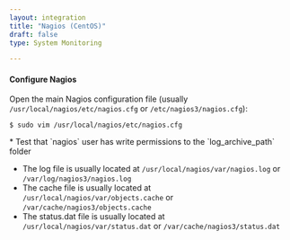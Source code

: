 ```yaml
---
layout: integration 
title: "Nagios (CentOS)"
draft: false
type: System Monitoring

---
```



<!-- docs-include _integrations/agent-common/install/generic.md:::SOURCE_SYSTEM_NAME=Nagios:::PLATFORM_NAME=Centos -->

<!-- section-separator -->

#### Configure Nagios
Open the main Nagios configuration file (usually `/usr/local/nagios/etc/nagios.cfg` or `/etc/nagios3/nagios.cfg`):

    $ sudo vim /usr/local/nagios/etc/nagios.cfg

<!-- docs-include _integrations/agent-common/configure-service/generic.md:::PLATFORM=centos:::SERVICE_NAME=nagios -->* Test that `nagios` user has write permissions to the `log_archive_path` folder

<!-- docs-include _integrations/agent-common/configure-service/restart-centos.md:::SERVICENAME=Nagios:::SERVICE_LOWER=nagios -->

<!-- section-separator -->

<!-- docs-include _integrations/agent-common/configure-agent/generic.md:::SOURCE_SYSTEM_NAME=Nagios:::SOURCE_SYSTEM_UPPER=NAGIOS:::SOURCE_SYSTEM_LOWER=nagios -->

* The log file is usually located at `/usr/local/nagios/var/nagios.log` or `/var/log/nagios3/nagios.log`
* The cache file is usually located at `/usr/local/nagios/var/objects.cache` or `/var/cache/nagios3/objects.cache`
* The status.dat file is usually located at `/usr/local/nagios/var/status.dat` or `/var/cache/nagios3/status.dat`

<!-- docs-include _integrations/agent-common/configure-agent/permissions.md -->

<!-- section-separator -->

<!-- docs-include _integrations/agent-common/start-and-summary/generic.md:::SOURCE_SYSTEM_NAME=Nagios:::PLATFORM=centos -->
